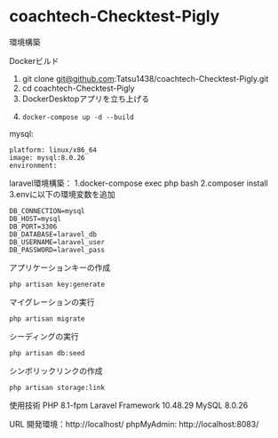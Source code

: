 # coachtech-Checktest-Pigly
環境構築

  Dockerビルド
  1. git clone git@github.com:Tatsu1438/coachtech-Checktest-Pigly.git
  2. cd coachtech-Checktest-Pigly
  3. DockerDesktopアプリを立ち上げる
  4.     docker-compose up -d --build

mysql:

    platform: linux/x86_64
    image: mysql:8.0.26
    environment:

laravel環境構築：
1.docker-compose exec php bash
2.composer install
3.envに以下の環境変数を追加

    DB_CONNECTION=mysql
    DB_HOST=mysql
    DB_PORT=3306
    DB_DATABASE=laravel_db
    DB_USERNAME=laravel_user
    DB_PASSWORD=laravel_pass

  アプリケーションキーの作成
  
    php artisan key:generate 

マイグレーションの実行
    
    php artisan migrate

シーディングの実行

    php artisan db:seed

シンボリックリンクの作成

    php artisan storage:link

使用技術
PHP 8.1-fpm
Laravel Framework 10.48.29
MySQL 8.0.26

URL
開発環境：http://localhost/
phpMyAdmin: http://localhost:8083/
